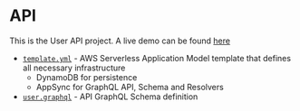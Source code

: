 # API

This is the User API project. A live demo can be found [here](https://d3asdy4glrgk7co4o3gmn5srtm.appsync-api.us-east-2.amazonaws.com/graphql)

* [`template.yml`](template.yml) - AWS Serverless Application Model template that defines all necessary infrastructure
    * DynamoDB for persistence
    * AppSync for GraphQL API, Schema and Resolvers
* [`user.graphql`](user.graphql) - API GraphQL Schema definition